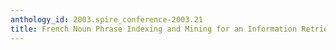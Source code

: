 ```yaml
---
anthology_id: 2003.spire_conference-2003.21
title: French Noun Phrase Indexing and Mining for an Information Retrieval System
---
```

